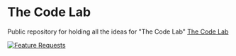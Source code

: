 # The Code Lab

Public repository for holding all the ideas for "The Code Lab" [The Code Lab](http://thecodelab.tv)

[![Feature Requests](http://feathub.com/einari/TheCodeLab?format=svg)](http://feathub.com/einari/TheCodeLab)
